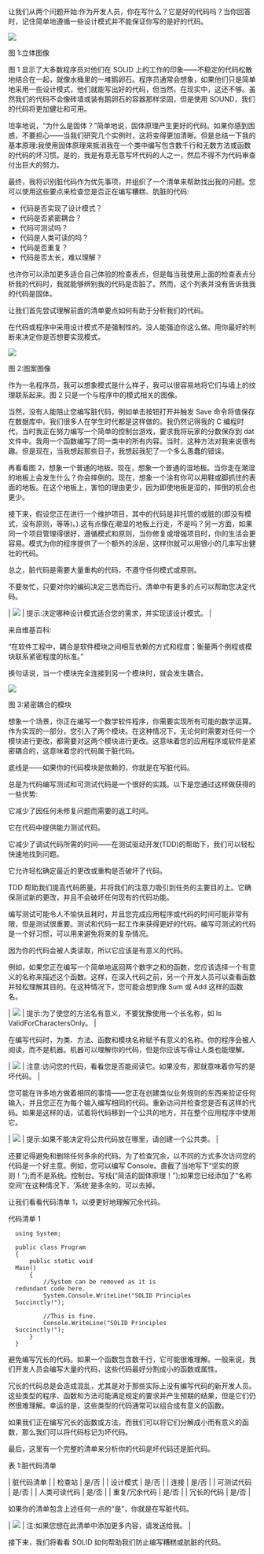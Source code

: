 让我们从两个问题开始:作为开发人员，你在写什么？它是好的代码吗？当你回答时，记住简单地遵循一些设计模式并不能保证你写的是好的代码。

![](img/00005.jpeg)

图 1:立体图像

图 1 显示了大多数程序员对他们在 SOLID 上的工作的印象——不稳定的代码松散地结合在一起，就像水桶里的一堆鹅卵石。程序员通常会想象，如果他们只是简单地采用一些设计模式，他们就能写出好的代码，但当然，在现实中，这还不够。虽然我们的代码不会像砖墙或装有鹅卵石的容器那样坚固，但是使用 SOUND，我们的代码将更加健壮和可用。

坦率地说，“为什么是固体？”简单地说，固体原理产生更好的代码。如果你感到困惑，不要担心——当我们研究几个实例时，这将变得更加清晰。但是总结一下我的基本原理:我使用固体原理来抵消我在一个类中编写包含数千行和无数方法或函数的代码的坏习惯。是的，我是有意无意写坏代码的人之一，然后不得不为代码审查付出巨大的努力。

最终，我将识别脏代码作为优先事项，并组织了一个清单来帮助找出我的问题。您可以使用这些要点来检查您是否正在编写糟糕、肮脏的代码:

*   代码是否实现了设计模式？
*   代码是否紧密耦合？
*   代码可测试吗？
*   代码是人类可读的吗？
*   代码是否重复？
*   代码是否太长，难以理解？

也许你可以添加更多适合自己体验的检查表点，但是每当我使用上面的检查表点分析我的代码时，我就能够辨别我的代码是否脏了。然而，这个列表并没有告诉我我的代码是固体。

让我们首先尝试理解前面的清单要点如何有助于分析我们的代码。

在代码或程序中采用设计模式不是强制性的。没人能强迫你这么做。用你最好的判断来决定你是否想要实现模式。

![](img/00006.jpeg)

图 2:图案图像

作为一名程序员，我可以想象模式是什么样子，我可以很容易地将它们与墙上的纹理联系起来。图 2 只是一个与程序中的模式相关的图像。

当然，没有人能阻止您编写脏代码，例如单击按钮打开并触发 Save 命令将值保存在数据库中。我们很多人在学生时代都是这样做的。我仍然记得我的 C 编程时代，当时我正在努力编写一个简单的控制台游戏，要求我将玩家的分数保存到 dat 文件中。我用一个函数编写了同一类中的所有内容。当时，这种方法对我来说很有趣。但是现在，当我想起那些日子，我想起我犯了一个多么愚蠢的错误。

再看看图 2，想象一个普通的地板。现在，想象一个普通的湿地板。当你走在潮湿的地板上会发生什么？你会摔倒的。现在，想象一个涂有你可以用鞋或脚抓住的表面的地板。在这个地板上，害怕的理由更少，因为即使地板是湿的，摔倒的机会也更少。

接下来，假设您正在进行一个维护项目，其中的代码是非托管的或脏的(即没有模式，没有原则，等等)。).这有点像在潮湿的地板上行走，不是吗？另一方面，如果同一个项目管理得很好，遵循模式和原则，当你修复或增强项目时，你的生活会更容易。模式为你的程序提供了一个额外的涂层，这样你就可以用很小的几率写出健壮的代码。

总之，脏代码是需要大量重构的代码，不遵守任何模式或原则。

不要匆忙，只要对你的编码决定三思而后行。清单中有更多的点可以帮助您决定代码。

| ![](img/00007.jpeg) | 提示:决定哪种设计模式适合您的需求，并实现该设计模式。 |

来自维基百科:

“在软件工程中，耦合是软件模块之间相互依赖的方式和程度；衡量两个例程或模块联系紧密程度的标准。”

换句话说，当一个模块完全连接到另一个模块时，就会发生耦合。

![](img/00008.jpeg)

图 3:紧密耦合的模块

想象一个场景，你正在编写一个数学软件程序，你需要实现所有可能的数学运算。作为实现的一部分，您引入了两个模块。在这种情况下，无论何时需要对任何一个模块进行更改，都需要对这两个模块进行更改。这意味着您的应用程序或软件是紧密耦合的，这意味着您的代码属于脏代码。

底线是——如果你的代码模块是依赖的，你就是在写脏代码。

总是为代码编写测试和可测试代码是一个很好的实践。以下是您通过这样做获得的一些优势:

它减少了因任何未修复问题而需要的返工时间。

它在代码中提供能力测试代码。

它减少了调试代码所需的时间——在测试驱动开发(TDD)的帮助下，我们可以轻松快速地找到问题。

它允许轻松确定最近的更改或重构是否破坏了代码。

TDD 帮助我们提高代码质量，并将我们的注意力吸引到任务的主要目的上。它确保测试新的更改，并且不会破坏任何现有的代码功能。

编写测试可能令人不愉快且耗时，并且您完成应用程序或代码的时间可能非常有限，但是测试很重要。测试和代码一起工作来获得更好的代码。编写可测试的代码是一个好习惯，可以用来避免将来的复杂情况。

因为你的代码会被人类读取，所以它应该是有意义的代码。

例如，如果您正在编写一个简单地返回两个数字之和的函数，您应该选择一个有意义的名称来描述这个函数。这样，在深入代码之前，另一个开发人员可以查看函数并轻松理解其目的。在这种情况下，您可能会想到像 Sum 或 Add 这样的函数名。

| ![](img/00007.jpeg) | 提示:为了使您的方法名有意义，不要犹豫使用一个长名称，如 Is ValidForCharactersOnly。 |

在编写代码时，为类、方法、函数和模块名称赋予有意义的名称。你的程序会被人阅读，而不是机器。机器可以理解你的代码，但是你应该写得让人类也能理解。

| ![](img/00004.gif) | 注意:访问您的代码，看看您是否能阅读它。如果没有，那就意味着你写的是坏代码。 |

您可能在许多地方做着相同的事情——您正在创建类似业务规则的东西来验证任何输入，并且您正在为每个输入编写相同的代码。重新访问并检查您是否有这样的代码。如果是这样的话，试着将代码移到一个公共的地方，并在整个应用程序中使用它。

| ![](img/00007.jpeg) | 提示:如果不能决定将公共代码放在哪里，请创建一个公共类。 |

还要记得避免和删除任何多余的代码。为了检查冗余，以不同的方式多次访问您的代码是一个好主意。例如，您可以编写 Console。直截了当地写下“坚实的原则！”);而不是系统。控制台。写线(“简洁的固体原理！”);如果您已经添加了“名称空间”在这种情况下，‘系统’是多余的，可以去掉。

让我们看看代码清单 1，以便更好地理解冗余代码。

代码清单 1

```
  using System;

  public class Program
  {
      public static void
  Main()
      {
          //System can be removed as it is
  redundant code here.
          System.Console.WriteLine("SOLID Principles
  Succinctly!");

          //This is fine.
          Console.WriteLine("SOLID Principles
  Succinctly!");
      }
  }

```

避免编写冗长的代码。如果一个函数包含数千行，它可能很难理解。一般来说，我们开发人员会编写大量的代码，这些代码最好分割成小的函数或属性。

冗长的代码总是会造成混乱，尤其是对于那些实际上没有编写代码的新开发人员。这些类型的程序、函数和方法可能满足规定的要求并产生预期的结果，但是它们仍然很难理解。幸运的是，这些类型的代码通常可以组合成有意义的函数。

如果我们正在编写冗长的函数或方法，而我们可以将它们分解成小而有意义的函数，那么我们可以将代码标记为坏代码。

最后，这里有一个完整的清单来分析你的代码是坏代码还是脏代码。

表 1:脏代码清单

| 脏代码清单 |
| 检查站 | 是/否 |
| 设计模式 | 是/否 |
| 连接 | 是/否 |
| 可测试代码 | 是/否 |
| 人类可读代码 | 是/否 |
| 重复/冗余代码 | 是/否 |
| 冗长的代码 | 是/否 |

如果你的清单包含上述任何一点的“是”，你就是在写脏代码。

| ![](img/00004.gif) | 注:如果您想在此清单中添加更多内容，请发送给我。 |

接下来，我们将看看 SOLID 如何帮助我们防止编写糟糕或肮脏的代码。